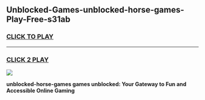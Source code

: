 
## Unblocked-Games-unblocked-horse-games-Play-Free-s31ab
<h3>
<a href="https://premium76.site?title=unblocked-horse-games&ref=17A">CLICK TO PLAY</a></h3>
<hr>

<h3>
<a href="https://premium76.site?title=unblocked-horse-games&ref=17A">CLICK 2 PLAY</a>
  
</h3>

<a href="https://premium76.site?title=unblocked-horse-games&ref=17A"><img src="https://clearcache.store/games.png"></a>


**unblocked-horse-games games unblocked: Your Gateway to Fun and Accessible Online Gaming**
